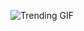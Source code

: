 
<!-- GIF_SECTION -->
![Trending GIF](https://media4.giphy.com/media/v1.Y2lkPThiYjIxNzcyYjhwbjd6d2NqYjg2YTJjdHgya3Y5YWI0czBlNGk0Mmw2ZXZhbDZzZSZlcD12MV9naWZzX3NlYXJjaCZjdD1n/6Wnvo39hEt48TNQmWf/giphy.gif)
<!-- END_GIF_SECTION -->
